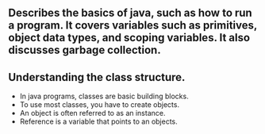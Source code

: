 Describes the basics of java, such as how to run a program.
It covers variables such as primitives, object data types, and scoping variables.
It also discusses garbage collection.
-----------------------------------------------------------------------
## Understanding the class structure.

- In java programs, classes are basic building blocks.
- To use most classes, you have to create objects.
- An object is often referred to as an instance.
- Reference is a variable that points to an objects.

